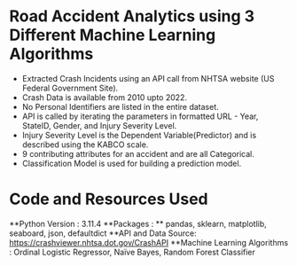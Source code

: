 # Road Accident Analytics using 3 Different Machine Learning Algorithms
* Extracted Crash Incidents using an API call from NHTSA website (US Federal Government Site).
* Crash Data is available from 2010 upto 2022.
* No Personal Identifiers are listed in the entire dataset.
* API is called by iterating the parameters in formatted URL - Year, StateID, Gender, and Injury Severity Level.
* Injury Severity Level is the Dependent Variable(Predictor) and is described using the KABCO scale.
* 9 contributing attributes for an accident and are all Categorical.
* Classification Model is used for building a prediction model.

# Code and Resources Used
**Python Version : 3.11.4
**Packages : ** pandas, sklearn, matplotlib, seaboard, json, defaultdict
**API and Data Source: https://crashviewer.nhtsa.dot.gov/CrashAPI
**Machine Learning Algorithms : Ordinal Logistic Regressor, Naïve Bayes, Random Forest Classifier

